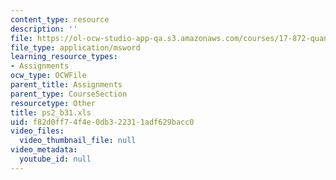 ```yaml
---
content_type: resource
description: ''
file: https://ol-ocw-studio-app-qa.s3.amazonaws.com/courses/17-872-quantitative-research-in-political-science-and-public-policy-spring-2004/f82d0ff74f4e0db322311adf629bacc0_ps2_b31.xls
file_type: application/msword
learning_resource_types:
- Assignments
ocw_type: OCWFile
parent_title: Assignments
parent_type: CourseSection
resourcetype: Other
title: ps2_b31.xls
uid: f82d0ff7-4f4e-0db3-2231-1adf629bacc0
video_files:
  video_thumbnail_file: null
video_metadata:
  youtube_id: null
---
```

